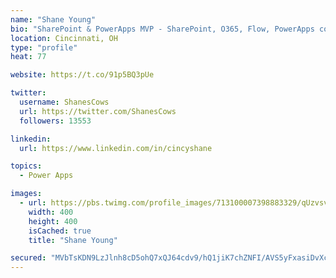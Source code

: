 ```yaml
---
name: "Shane Young"
bio: "SharePoint & PowerApps MVP - SharePoint, O365, Flow, PowerApps consulting? @PowerApps911 | Pure Snark? You found it."
location: Cincinnati, OH
type: "profile"
heat: 77

website: https://t.co/91p5BQ3pUe

twitter:
  username: ShanesCows
  url: https://twitter.com/ShanesCows
  followers: 13553

linkedin:
  url: https://www.linkedin.com/in/cincyshane

topics:
  - Power Apps

images:
  - url: https://pbs.twimg.com/profile_images/713100007398883329/qUzvsvQ3_400x400.jpg
    width: 400
    height: 400
    isCached: true
    title: "Shane Young"

secured: "MVbTsKDN9LzJlnh8cD5ohQ7xQJ64cdv9/hQ1jiK7chZNFI/AVS5yFxasiDvXce0zm4NueFkKQ2rqNcDzehKrqXaB4KjmNyKVu9hIHGKSJvd4bJNOLvhxY+y1eRyEw4mUTr3gvWhWSr+y9t4L4CsXO84XtYjwFK1mLOVae63aJNestFJMbLgDqnh7Nre7FbsP7DJvRwxCkjXBCFj1+sT1lkxYqmjoAy3OuJRKUUPMTqGdKnV36JlriihIVZs+8uKc4zd2yCFlZp260qftlGpFVQZ7XT6BuH0kgBhsObfFYYezxH8wdrS5UpcnIXwUe8MrkjJQ/+QWpRD+tKcqXi2BzXzoOo1hVvuDLRv2E5u+kc+NjzcgngxU4E01h/WeCYqJuADasmvyGuA3IjSFyWiw9fx1kIPU1+fckSVOPyojz7I=;/FNufaT9oZPj/i55zyC3cQ=="
---
```


